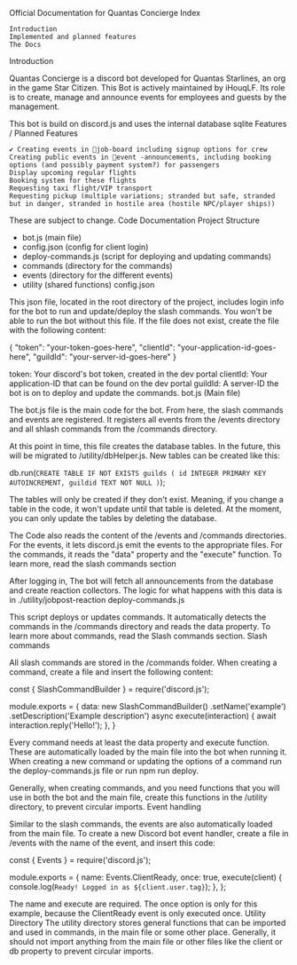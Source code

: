 
Official Documentation for Quantas Concierge
Index

    Introduction
    Implemented and planned features
    The Docs

Introduction

Quantas Concierge is a discord bot developed for Quantas Starlines, an org in the game Star Citizen. This Bot is actively maintained by iHouqLF. Its role is to create, manage and announce events for employees and guests by the management.

This bot is build on discord.js and uses the internal database sqlite
Features / Planned Features

    ✔ Creating events in ⁠💼job-board including signup options for crew
    Creating public events in ⁠📆event -announcements, including booking options (and possibly payment system?) for passengers
    Display upcoming regular flights
    Booking system for these flights
    Requesting taxi flight/VIP transport
    Requesting pickup (multiple variations; stranded but safe, stranded but in danger, stranded in hostile area (hostile NPC/player ships))

These are subject to change.
Code Documentation
Project Structure

- bot.js (main file)
- config.json (config for client login)
- deploy-commands.js (script for deploying and updating commands)
- commands (directory for the commands)
- events (directory for the different events)
- utility (shared functions)
config.json

This json file, located in the root directory of the project, includes login info for the bot to run and update/deploy the slash commands. You won't be able to run the bot without this file. If the file does not exist, create the file with the following content:

{
	"token": "your-token-goes-here",
	"clientId": "your-application-id-goes-here",
	"guildId": "your-server-id-goes-here"
}

token: Your discord's bot token, created in the dev portal
clientId: Your application-ID that can be found on the dev portal
guildId: A server-ID the bot is on to deploy and update the commands.
bot.js (Main file)

The bot.js file is the main code for the bot. From here, the slash commands and events are registered. It registers all events from the /events directory and all shlash commands from the /commands directory.

At this point in time, this file creates the database tables. In the future, this will be migrated to /utility/dbHelper.js. New tables can be created like this:

db.run(`CREATE TABLE IF NOT EXISTS guilds (
	id INTEGER PRIMARY KEY AUTOINCREMENT,
	guildid TEXT NOT NULL
)`);

The tables will only be created if they don't exist. Meaning, if you change a table in the code, it won't update until that table is deleted. At the moment, you can only update the tables by deleting the database.

The Code also reads the content of the /events and /commands directories. For the events, it lets discord.js emit the events to the appropriate files. For the commands, it reads the "data" property and the "execute" function. To learn more, read the slash commands section

After logging in, The bot will fetch all announcements from the database and create reaction collectors. The logic for what happens with this data is in ./utility/jobpost-reaction
deploy-commands.js

This script deploys or updates commands. It automatically detects the commands in the /commands directory and reads the data property. To learn more about commands, read the Slash commands section.
Slash commands

All slash commands are stored in the /commands folder. When creating a command, create a file and insert the following content:

const { SlashCommandBuilder } = require('discord.js');

module.exports = {
	data: new SlashCommandBuilder()
		.setName('example')
		.setDescription('Example description')
	async execute(interaction) {
		await interaction.reply('Hello!');
	},
}

Every command needs at least the data property and execute function. These are automatically loaded by the main file into the bot when running it. When creating a new command or updating the options of a command run the deploy-commands.js file or run npm run deploy.

Generally, when creating commands, and you need functions that you will use in both the bot and the main file, create this functions in the /utility directory, to prevent circular imports.
Event handling

Similar to the slash commands, the events are also automatically loaded from the main file. To create a new Discord bot event handler, create a file in /events with the name of the event, and insert this code:

const { Events } = require('discord.js');

module.exports = {
	name: Events.ClientReady,
	once: true,
	execute(client) {
		console.log(`Ready! Logged in as ${client.user.tag}`);
	},
};

The name and execute are required. The once option is only for this example, because the ClientReady event is only executed once.
Utility Directory
The utility directory stores general functions that can be imported and used in commands, in the main file or some other place. Generally, it should not import anything from the main file or other files like the client or db property to prevent circular imports.
